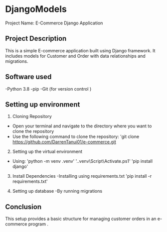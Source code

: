 # DjangoModels
Project Name: E-Commerce Django Application

## Project Description
This is a simple E-commerce application built using Django framework. It includes models for Customer and Order with data relationships and migrations.

## Software used
-Python 3.8
-pip 
-Git (for version control )

## Setting up environment
1. Cloning Repository
- Open your terminal and navigate to the directory where you want to clone the repository
- Use the following command to clone the repository: 
'git clone https://github.com/DarrenTanui01/e-commerce.git

2. Setting up the virtual environment
- Using:
'python -m venv .venv'
'.\.venv\Script\Activate.ps1'
'pip install django'

3. Install Dependencies
-Installing using requirements.txt
'pip install -r requirements.txt'

4. Setting up database 
-By running migrations

## Conclusion
This setup provides a basic structure for managing customer orders in an e-commerce program .
